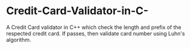 # Credit-Card-Validator-in-C-
A Credit Card validator in C++ which check the length and prefix of the respected credit card. If passes, then validate card number using Luhn's algorithm.
